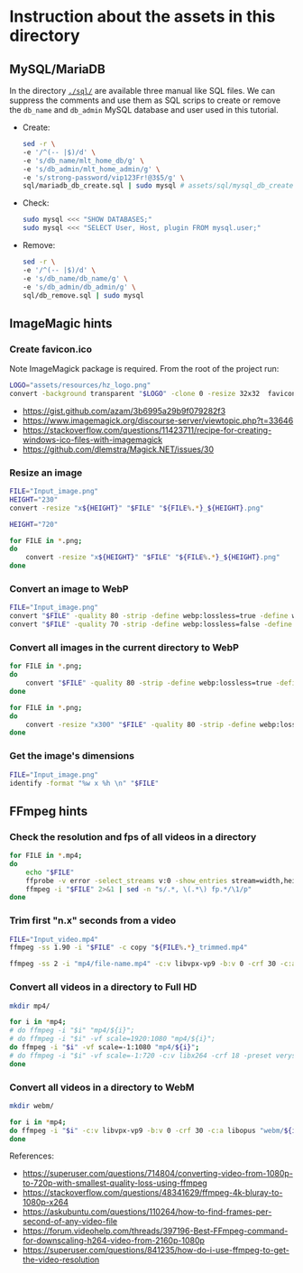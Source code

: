 # Instruction about the assets in this directory

## MySQL/MariaDB

In the directory [`./sql/`](assets/sql/) are available three manual like SQL files. We can suppress the comments and use them as SQL scrips to create or remove the `db_name` and `db_admin` MySQL database and user used in this tutorial.

- Create:

  ```bash
  sed -r \
  -e '/^(-- |$)/d' \
  -e 's/db_name/mlt_home_db/g' \
  -e 's/db_admin/mlt_home_admin/g' \
  -e 's/strong-password/vip123Fr!@3$5/g' \
  sql/mariadb_db_create.sql | sudo mysql # assets/sql/mysql_db_create.sql | sudo mysql
  ```

- Check:

  ```bash
  sudo mysql <<< "SHOW DATABASES;"
  sudo mysql <<< "SELECT User, Host, plugin FROM mysql.user;"
  ```

- Remove:

  ```bash
  sed -r \
  -e '/^(-- |$)/d' \
  -e 's/db_name/db_name/g' \
  -e 's/db_admin/db_admin/g' \
  sql/db_remove.sql | sudo mysql
  ```

## ImageMagic hints

### Create favicon.ico

Note ImageMagick package is required. From the root of the project run:

```bash
LOGO="assets/resources/hz_logo.png"
convert -background transparent "$LOGO" -clone 0 -resize 32x32  favicon.ico
```

- <https://gist.github.com/azam/3b6995a29b9f079282f3>
- <https://www.imagemagick.org/discourse-server/viewtopic.php?t=33646>
- <https://stackoverflow.com/questions/11423711/recipe-for-creating-windows-ico-files-with-imagemagick>
- <https://github.com/dlemstra/Magick.NET/issues/30>

### Resize an image

```bash
FILE="Input_image.png"
HEIGHT="230"
convert -resize "x${HEIGHT}" "$FILE" "${FILE%.*}_${HEIGHT}.png"
```

```bash
HEIGHT="720"

for FILE in *.png;
do
    convert -resize "x${HEIGHT}" "$FILE" "${FILE%.*}_${HEIGHT}.png"
done
```

### Convert an image to WebP

```bash
FILE="Input_image.png"
convert "$FILE" -quality 80 -strip -define webp:lossless=true -define webp:method=4 "${FILE%.*}.webp"
convert "$FILE" -quality 70 -strip -define webp:lossless=false -define webp:method=4 "${FILE%.*}.webp"
```

### Convert all images in the current directory to WebP

```bash
for FILE in *.png;
do
    convert "$FILE" -quality 80 -strip -define webp:lossless=true -define webp:method=4 "${FILE%.*}.webp"
done
```

```bash
for FILE in *.png;
do
    convert -resize "x300" "$FILE" -quality 80 -strip -define webp:lossless=true -define webp:method=4 "../webp-thumb/${FILE%.*}.webp"
done
```

### Get the image's dimensions

```bash
FILE="Input_image.png"
identify -format "%w x %h \n" "$FILE"
```

## FFmpeg hints

### Check the resolution and fps of all videos in a directory

```bash
for FILE in *.mp4;
do
    echo "$FILE"
    ffprobe -v error -select_streams v:0 -show_entries stream=width,height -of csv=s=x:p=0 "$FILE"
    ffmpeg -i "$FILE" 2>&1 | sed -n "s/.*, \(.*\) fp.*/\1/p"
done
```

### Trim first "n.x" seconds from a video

```bash
FILE="Input_video.mp4"
ffmpeg -ss 1.90 -i "$FILE" -c copy "${FILE%.*}_trimmed.mp4"
```

```bash
ffmpeg -ss 2 -i "mp4/file-name.mp4" -c:v libvpx-vp9 -b:v 0 -crf 30 -c:a libopus "webm/file-name.webm"
```

### Convert all videos in a directory to Full HD

```bash
mkdir mp4/

for i in *mp4;
# do ffmpeg -i "$i" "mp4/${i}";
# do ffmpeg -i "$i" -vf scale=1920:1080 "mp4/${i}";
do ffmpeg -i "$i" -vf scale=-1:1080 "mp4/${i}";
# do ffmpeg -i "$i" -vf scale=-1:720 -c:v libx264 -crf 18 -preset veryslow -c:a copy "mp4/${i}"
done
```

### Convert all videos in a directory to WebM

```bash
mkdir webm/

for i in *mp4;
do ffmpeg -i "$i" -c:v libvpx-vp9 -b:v 0 -crf 30 -c:a libopus "webm/${i%.*}.webm";
done
```

References:

- <https://superuser.com/questions/714804/converting-video-from-1080p-to-720p-with-smallest-quality-loss-using-ffmpeg>
- <https://stackoverflow.com/questions/48341629/ffmpeg-4k-bluray-to-1080p-x264>
- <https://askubuntu.com/questions/110264/how-to-find-frames-per-second-of-any-video-file>
- <https://forum.videohelp.com/threads/397196-Best-FFmpeg-command-for-downscaling-h264-video-from-2160p-1080p>
- <https://superuser.com/questions/841235/how-do-i-use-ffmpeg-to-get-the-video-resolution>
